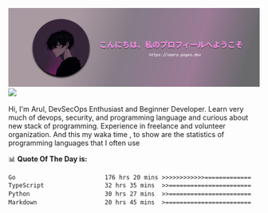![banner](.github/profile-markdown.png)
<img src="https://user-images.githubusercontent.com/73097560/115834477-dbab4500-a447-11eb-908a-139a6edaec5c.gif"></p>

Hi, I'm Arul, DevSecOps Enthusiast and Beginner Developer. Learn very much of devops, security, and programming language and curious about new stack of programming. Experience in freelance and volunteer organization. And this my waka time , to show are the statistics of programming languages that I often use

📊 **Quote Of The Day is:**
<!--START_SECTION:waka-->

```txt
Go                         176 hrs 20 mins >>>>>>>>>>>>=============   47.74 %
TypeScript                 32 hrs 35 mins  >>=======================   08.82 %
Python                     30 hrs 27 mins  >>=======================   08.25 %
Markdown                   20 hrs 45 mins  >========================   05.62 %
```

<!--END_SECTION:waka-->
